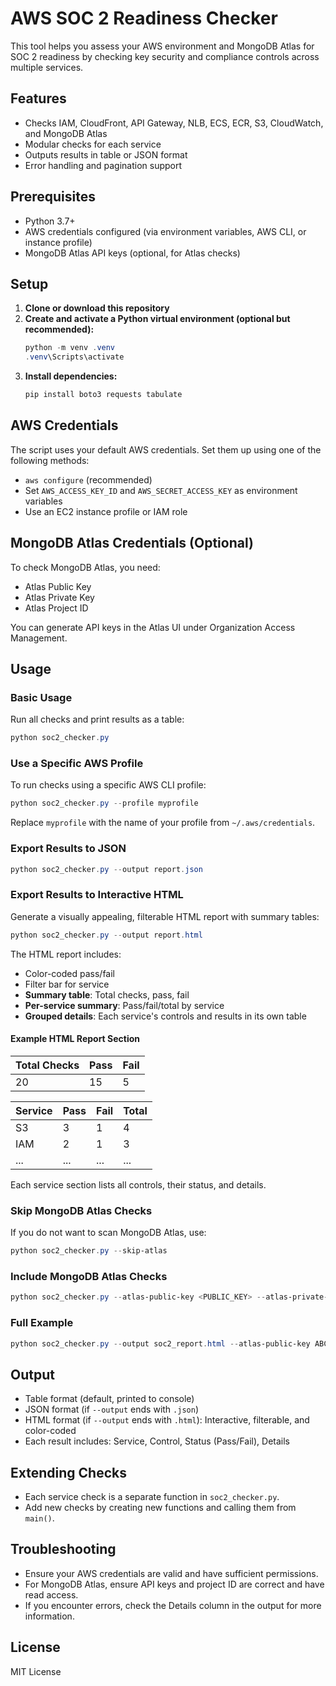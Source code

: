 # AWS SOC 2 Readiness Checker

This tool helps you assess your AWS environment and MongoDB Atlas for SOC 2 readiness by checking key security and compliance controls across multiple services.

## Features
- Checks IAM, CloudFront, API Gateway, NLB, ECS, ECR, S3, CloudWatch, and MongoDB Atlas
- Modular checks for each service
- Outputs results in table or JSON format
- Error handling and pagination support

## Prerequisites
- Python 3.7+
- AWS credentials configured (via environment variables, AWS CLI, or instance profile)
- MongoDB Atlas API keys (optional, for Atlas checks)

## Setup
1. **Clone or download this repository**
2. **Create and activate a Python virtual environment (optional but recommended):**
   ```powershell
   python -m venv .venv
   .venv\Scripts\activate
   ```
3. **Install dependencies:**
   ```powershell
   pip install boto3 requests tabulate
   ```

## AWS Credentials
The script uses your default AWS credentials. Set them up using one of the following methods:
- `aws configure` (recommended)
- Set `AWS_ACCESS_KEY_ID` and `AWS_SECRET_ACCESS_KEY` as environment variables
- Use an EC2 instance profile or IAM role

## MongoDB Atlas Credentials (Optional)
To check MongoDB Atlas, you need:
- Atlas Public Key
- Atlas Private Key
- Atlas Project ID

You can generate API keys in the Atlas UI under Organization Access Management.


## Usage


### Basic Usage
Run all checks and print results as a table:
```powershell
python soc2_checker.py
```

### Use a Specific AWS Profile
To run checks using a specific AWS CLI profile:
```powershell
python soc2_checker.py --profile myprofile
```
Replace `myprofile` with the name of your profile from `~/.aws/credentials`.

### Export Results to JSON
```powershell
python soc2_checker.py --output report.json
```


### Export Results to Interactive HTML
Generate a visually appealing, filterable HTML report with summary tables:
```powershell
python soc2_checker.py --output report.html
```
The HTML report includes:
- Color-coded pass/fail
- Filter bar for service
- **Summary table**: Total checks, pass, fail
- **Per-service summary**: Pass/fail/total by service
- **Grouped details**: Each service's controls and results in its own table

#### Example HTML Report Section
| Total Checks | Pass | Fail |
|--------------|------|------|
| 20           | 15   | 5    |

| Service   | Pass | Fail | Total |
|-----------|------|------|-------|
| S3        | 3    | 1    | 4     |
| IAM       | 2    | 1    | 3     |
| ...       | ...  | ...  | ...   |

Each service section lists all controls, their status, and details.

### Skip MongoDB Atlas Checks
If you do not want to scan MongoDB Atlas, use:
```powershell
python soc2_checker.py --skip-atlas
```

### Include MongoDB Atlas Checks
```powershell
python soc2_checker.py --atlas-public-key <PUBLIC_KEY> --atlas-private-key <PRIVATE_KEY> --atlas-project-id <PROJECT_ID>
```

### Full Example
```powershell
python soc2_checker.py --output soc2_report.html --atlas-public-key ABC --atlas-private-key XYZ --atlas-project-id 1234567890abcdef
```

## Output
- Table format (default, printed to console)
- JSON format (if `--output` ends with `.json`)
- HTML format (if `--output` ends with `.html`): Interactive, filterable, and color-coded
- Each result includes: Service, Control, Status (Pass/Fail), Details

## Extending Checks
- Each service check is a separate function in `soc2_checker.py`.
- Add new checks by creating new functions and calling them from `main()`.

## Troubleshooting
- Ensure your AWS credentials are valid and have sufficient permissions.
- For MongoDB Atlas, ensure API keys and project ID are correct and have read access.
- If you encounter errors, check the Details column in the output for more information.

## License
MIT License
